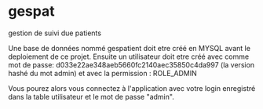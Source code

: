 # gespat
gestion de suivi due patients

Une base de données nommé gespatient doit etre créé en MYSQL avant le deploiement de ce projet.
Ensuite un utilisateur doit etre créé avec comme mot de passe:	d033e22ae348aeb5660fc2140aec35850c4da997	(la version hashé du mot admin) et avec la permission : ROLE_ADMIN	

Vous pourez alors vous connectez à l'application avec votre login enregistré dans la table utilisateur et le mot de passe "admin".


